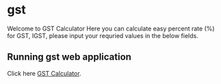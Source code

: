 # gst

Welcome to GST Calculator
Here you can calculate easy percent rate (%) for GST, IGST, please input your requried values in the below fields.


## Running gst web application

Click here [GST Calculator](https://mrkamlesh.github.io/gst/).
